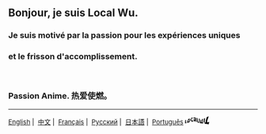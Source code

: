 ## Bonjour, je suis Local Wu.

### Je suis motivé par la passion pour les expériences uniques <br/>

### et le frisson d'accomplissement. <br/>

<br/>

### Passion Anime. 热爱使燃。

---

<p align="right" style="display:inline;">
<span align="right" style="color:black; font-size: small;">
  <a href="https://github.com/localwu/localwu/blob/main/README.md"><span>English</span></a>&nbsp|&nbsp
  <a href="https://github.com/localwu/localwu/blob/main/MultilingualVers/README_Ch.md"><span>中文</span></a>&nbsp|&nbsp
  <a href="https://github.com/localwu/localwu/blob/main/MultilingualVers/README_Fr.md"><span>Français</span></a>&nbsp|&nbsp
  <a href="https://github.com/localwu/localwu/blob/main/MultilingualVers/README_Ru.md"><span>Русский</span></a>&nbsp|&nbsp
  <a href="https://github.com/localwu/localwu/blob/main/MultilingualVers/README_Jp.md"><span>日本語</span></a>&nbsp|&nbsp
  <a href="https://github.com/localwu/localwu/blob/main/MultilingualVers/README_Pt.md"><span>Português</span></a>
</span>
</p>
<p align="left" style="display:inline;">
  <img height="16px" src="Static/LocalWuSign.png" />&nbsp&nbsp
</p>
